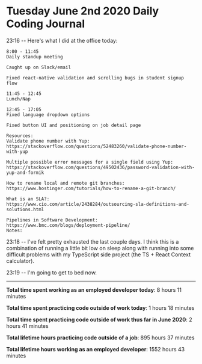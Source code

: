 # Tuesday June 2nd 2020 Daily Coding Journal

23:16 -- Here's what I did at the office today:

```
8:00 - 11:45
Daily standup meeting

Caught up on Slack/email

Fixed react-native validation and scrolling bugs in student signup flow

11:45 - 12:45
Lunch/Nap

12:45 - 17:05
Fixed language dropdown options

Fixed button UI and positioning on job detail page

Resources:
Validate phone number with Yup:
https://stackoverflow.com/questions/52483260/validate-phone-number-with-yup

Multiple possible error messages for a single field using Yup:
https://stackoverflow.com/questions/49502436/password-validation-with-yup-and-formik

How to rename local and remote git branches:
https://www.hostinger.com/tutorials/how-to-rename-a-git-branch/

What is an SLA?:
https://www.cio.com/article/2438284/outsourcing-sla-definitions-and-solutions.html

Pipelines in Software Development:
https://www.bmc.com/blogs/deployment-pipeline/
Notes:
```

23:18 -- I've felt pretty exhausted the last couple days. I think this is a combination of running a little bit low on sleep along with running into some difficult problems with my TypeScript side project (the TS + React Context calculator).

23:19 -- I'm going to get to bed now.

---

**Total time spent working as an employed developer today**: 8 hours 11 minutes

**Total time spent practicing code outside of work today**: 1 hours 18 minutes

**Total time spent practicing code outside of work thus far in June 2020**: 2 hours 41 minutes

**Total lifetime hours practicing code outside of a job**: 895 hours 37 minutes

**Total lifetime hours working as an employed developer**: 1552 hours 43 minutes
